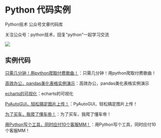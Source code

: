 # Python 代码实例

Python技术 公众号文章代码库


关注公众号：python技术，回复"python"一起学习交流

![](http://favorites.ren/assets/images/python.jpg)


## 实例代码

[只需几分钟！用python爬取付费歌曲！](https://github.com/JustDoPython/python-examples/tree/master/fans/scrapymusic)：只需几分钟！用python爬取付费歌曲！

[高效办公，pandas美化表格实例演示](https://github.com/JustDoPython/python-examples/tree/master/fans/beautyPandas)：高效办公，pandas美化表格实例演示

[echarts的可视化](https://github.com/JustDoPython/python-examples/tree/master/fans/shift)：echarts的可视化

[PyAutoGUI，轻松搞定图片上传！](https://github.com/JustDoPython/python-examples/tree/master/fans/imgupload)：PyAutoGUI，轻松搞定图片上传！

[为了买车，我爬了懂车帝！](https://github.com/JustDoPython/python-examples/tree/master/fans/scrapydcd)：为了买车，我爬了懂车帝！

[用Python写个工具，同时应付10个客服MM！](https://github.com/JustDoPython/python-examples/tree/master/fans/sqlquery)：用Python写个工具，同时应付10个客服MM！






